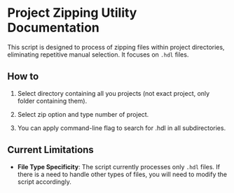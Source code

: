 # Project Zipping Utility Documentation

This script is designed to process of zipping files within project directories, eliminating repetitive manual selection. It focuses on `.hdl` files.

## How to

1. Select directory containing all you projects (not exact project, only folder  containing them). 

2. Select zip option and type number of project.

3. You can apply command-line flag to search for .hdl in all subdirectories.

## Current Limitations

- **File Type Specificity**: The script currently processes only `.hdl` files. If there is a need to handle other types of files, you will need to modify the script accordingly.
